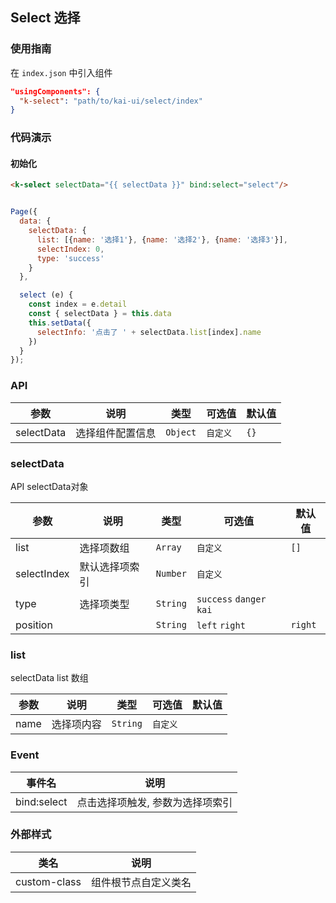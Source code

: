 ## Select 选择

### 使用指南
在 `index.json` 中引入组件
```json
"usingComponents": {
  "k-select": "path/to/kai-ui/select/index"
}
```

### 代码演示

#### 初始化

```html
<k-select selectData="{{ selectData }}" bind:select="select"/>
```

```javascript

Page({
  data: {
    selectData: {
      list: [{name: '选择1'}, {name: '选择2'}, {name: '选择3'}],
      selectIndex: 0,
      type: 'success'
    }
  },

  select (e) {
    const index = e.detail
    const { selectData } = this.data
    this.setData({
      selectInfo: '点击了 ' + selectData.list[index].name
    })
  }
});

```

### API

| 参数 | 说明 | 类型 | 可选值 | 默认值 |
|-----------|-----------|-----------|-----------|-------------|
| selectData | 选择组件配置信息 | `Object` | `自定义` | `{}` |

### selectData
  API selectData对象

| 参数 | 说明 | 类型 | 可选值 | 默认值 |
|-----------|-----------|-----------|-----------|-------------|
| list | 选择项数组 | `Array` | `自定义` | `[]` |
| selectIndex | 默认选择项索引 | `Number` | `自定义` | ` ` |
| type | 选择项类型 | `String` | `success` `danger` `kai` | ` ` |
| position |  | `String` | `left` `right` | `right` |

### list
  selectData list 数组

| 参数 | 说明 | 类型 | 可选值 | 默认值 |
|-----------|-----------|-----------|-----------|-------------|
| name | 选择项内容 | `String` | `自定义` | ` ` |

### Event

| 事件名 | 说明 |
|-----------|-----------|
| bind:select | 点击选择项触发, 参数为选择项索引 |

### 外部样式

| 类名 | 说明 |
|-----------|-----------|
| custom-class | 组件根节点自定义类名 |

